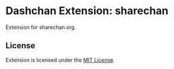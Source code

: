 # Dashchan Extension: sharechan

Extension for sharechan.org.

## License

Extension is licensed under the [MIT License](LICENSE).